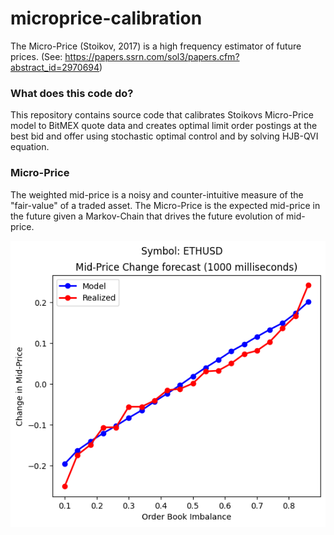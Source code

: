 # microprice-calibration

The Micro-Price (Stoikov, 2017) is a high frequency estimator of future prices.
(See: https://papers.ssrn.com/sol3/papers.cfm?abstract_id=2970694)

### What does this code do?
This repository contains source code that calibrates Stoikovs Micro-Price model to BitMEX quote data and creates optimal limit order postings at the best bid and offer using stochastic optimal control and by solving HJB-QVI equation.

### Micro-Price

The weighted mid-price is a noisy and counter-intuitive measure of the "fair-value" of a traded asset. The Micro-Price is the expected
mid-price in the future given a Markov-Chain that drives the future evolution of mid-price.

![Calibrated Model](graphs/calibrated.png)